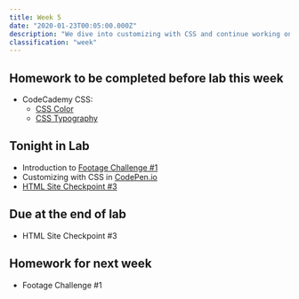 ```yaml
---
title: Week 5
date: "2020-01-23T00:05:00.000Z"
description: "We dive into customizing with CSS and continue working on our HTML sites"
classification: "week"
---
```


## Homework to be completed before lab this week

- CodeCademy CSS:
  - <a href="https://www.codecademy.com/courses/learn-css/lessons/color/exercises/what-is-color" target="_blank">CSS Color</a>
  - <a href="https://www.codecademy.com/courses/learn-css/lessons/css-typography/exercises/typography" target="_blank">CSS Typography</a>

## Tonight in Lab

- Introduction to <a href="/footage-challenge-one/">Footage Challenge #1</a>
- Customizing with CSS in <a href="https://codepen.io/pen/" target="_blank" rel="noopener noreferrer">CodePen.io</a>
- <a href="/html-checkpoint-three">HTML Site Checkpoint #3</a>

## Due at the end of lab

- HTML Site Checkpoint #3

## Homework for next week

- Footage Challenge #1
